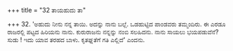 +++
title = "32 ತಾಯಹುದು ತಾ"

+++
32. 'ಅಹುದು ನೀನು ನನ್ನ ತಾಯಿ. ಅದನ್ನು ನಾನು ಬಲ್ಲೆ. ಒಡಹುಟ್ಟಿದ ಪಾಂಡವರು ತಮ್ಮಂದಿರು. ಈ ಎರಡೂ ರಾಜರಲ್ಲಿ ಪಟ್ಟದ ಹಿರಿಯನು ನಾನು. ಕುರುರಾಜನು ನನ್ನನ್ನು ನಂಬಿ ಸಲಹಿದನು. ನಾನು ಸಾಯಲು ಭಯಪಡುವೆನೆ? ಸುಡು ! ಇದು ಯಾವ ತರಹದ ಬಾಳು. ಕೃತಘ್ನತೆಗೆ ಗತಿ ಎಲ್ಲಿದೆ' ಎಂದನು.